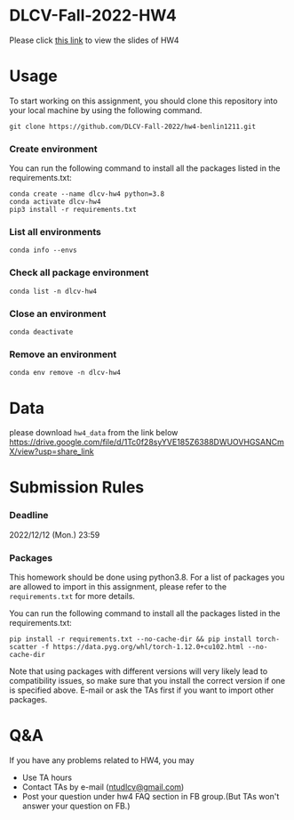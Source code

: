 # DLCV-Fall-2022-HW4

Please click [this link](https://docs.google.com/presentation/d/171DwrrzYUenLnyev_NyZg0c19lgqk4q42iA_ptLZjDk/edit?usp=sharing) to view the slides of HW4

# Usage

To start working on this assignment, you should clone this repository into your local machine by using the following command.
    
    git clone https://github.com/DLCV-Fall-2022/hw4-benlin1211.git

### Create environment
You can run the following command to install all the packages listed in the requirements.txt:

    conda create --name dlcv-hw4 python=3.8
    conda activate dlcv-hw4
    pip3 install -r requirements.txt


### List all environments

    conda info --envs
    
### Check all package environment

    conda list -n dlcv-hw4

### Close an environment

    conda deactivate

### Remove an environment

    conda env remove -n dlcv-hw4
    



# Data
please download `hw4_data` from the link below
https://drive.google.com/file/d/1Tc0f28syYVE185Z6388DWUOVHGSANCmX/view?usp=share_link

# Submission Rules
### Deadline
2022/12/12 (Mon.) 23:59

### Packages
This homework should be done using python3.8. For a list of packages you are allowed to import in this assignment, please refer to the `requirements.txt` for more details.

You can run the following command to install all the packages listed in the requirements.txt:
``` Shell
pip install -r requirements.txt --no-cache-dir && pip install torch-scatter -f https://data.pyg.org/whl/torch-1.12.0+cu102.html --no-cache-dir
```

Note that using packages with different versions will very likely lead to compatibility issues, so make sure that you install the correct version if one is specified above. E-mail or ask the TAs first if you want to import other packages.

# Q&A
If you have any problems related to HW4, you may
- Use TA hours
- Contact TAs by e-mail ([ntudlcv@gmail.com](mailto:ntudlcv@gmail.com))
- Post your question under hw4 FAQ section in FB group.(But TAs won't answer your question on FB.)
